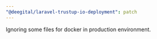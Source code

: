 ```yaml
---
"@deegital/laravel-trustup-io-deployment": patch
---
```


Ignoring some files for docker in production environment.
